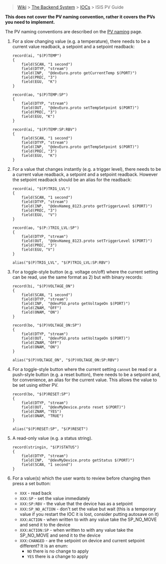 > [Wiki](Home) > [The Backend System](The-Backend-System) > [IOCs](IOCs) > ISIS PV Guide

**This does not cover the PV naming convention, rather it covers the PVs you need to implement.**

The PV naming conventions are described on the [PV naming](PV-Naming) page.

1. For a slow changing value (e.g. a temperature), there needs to be a current value readback, a setpoint and a setpoint readback:

    ```
    record(ai, "$(P)TEMP") 
    {
        field(SCAN, "1 second")
        field(DTYP, "stream")
        field(INP,  "@devEuro.proto getCurrentTemp $(PORT)")
        field(PREC, "3")
        field(EGU,  "K")
    }
    
    record(ao, "$(P)TEMP:SP") 
    {
        field(DTYP, "stream")
        field(OUT,  "@devEuro.proto setTempSetpoint $(PORT)")
        field(PREC, "3")
        field(EGU, "K") 
    }
    
    record(ai, "$(P)TEMP:SP:RBV") 
    {
        field(SCAN, "1 second")
        field(DTYP, "stream")
        field(INP,  "@devEuro.proto getTempSetpoint $(PORT)")
        field(PREC, "3")
        field(EGU,  "K")
    }
    ```

1. For a value that changes instantly (e.g. a trigger level), there needs to be a current value readback, a setpoint and a setpoint readback. However the setpoint readback should be an alias for the readback:

    ```
    record(ai, "$(P)TRIG_LVL") 
    {
        field(SCAN, "1 second")
        field(DTYP, "stream")
        field(INP,  "@devHameg_8123.proto getTriggerLevel $(PORT)")
        field(PREC, "3")
        field(EGU,  "V")
    }
    
    record(ao, "$(P:)TRIG_LVL:SP") 
    {
        field(DTYP, "stream")
        field(OUT,  "@devHameg_8123.proto setTriggerLevel $(PORT)")
        field(PREC, "3")
        field(EGU, "V") 
    }
        
    alias("$(P)TRIG_LVL", "$(P)TRIG_LVL:SP:RBV")
    ```

1. For a toggle-style button (e.g. voltage on/off) where the current setting can be read, use the same format as 2) but with binary records:
    ```
    record(bi, "$(P)VOLTAGE_ON") 
    {
        field(SCAN, "1 second")
        field(DTYP, "stream")
        field(INP,  "@devPSU.proto getVoltageOn $(PORT)")
        field(ZNAM, "OFF")
        field(ONAM, "ON")
    }
    
    record(bo, "$(P)VOLTAGE_ON:SP") 
    {
        field(DTYP, "stream")
        field(OUT,  "@devPSU.proto setVoltageOn $(PORT)")
        field(ZNAM, "OFF")
        field(ONAM, "ON")
    }
    
    alias("$(P)VOLTAGE_ON", "$(P)VOLTAGE_ON:SP:RBV")
    ```

1. For a toggle-style button where the current setting ```cannot``` be read or a push-style button (e.g. a reset button), there needs to be a setpoint and, for convenience, an alias for the current value. This allows the value to be set using either PV.
    ```
    record(bo, "$(P)RESET:SP") 
    {
        field(DTYP, "stream")
        field(OUT,  "@devMyDevice.proto reset $(PORT)")
        field(ZNAM, "YES")
        field(ONAM, "TRUE")
    }
        
    alias("$(P)RESET:SP", "$(P)RESET") 
    ```

1. A read-only value (e.g. a status string).
    ```
    record(stringin, "$(P)STATUS") 
    {
        field(DTYP, "stream")
        field(INP,  "@devMyDevice.proto getStatus $(PORT)")
        field(SCAN, "1 second")
    }
    ```

1. For a value(s) which the user wants to review before changing then press a set button:
    - `XXX` - read back
    - `XXX:SP` - set the value immediately
    - `XXX:SP:RBV` - the value that the device has as a setpoint
    - `XXX:SP_NO_ACTION` - don't set the value but wait (this is a temporary value if you restart the IOC it is lost, consider putting autosave on it)
    - `XXX:ACTION` - when written to with any value take the SP_NO_MOVE and send it to the device
    - `XXX:ACTION:SP` - when written to with any value take the SP_NO_MOVE and send it to the device
    - `XXX:CHANGED` - are the setpoint on device and current setpoint different? It is an enum:
        - `NO` there is no change to apply
        - `YES` there is a change to apply
